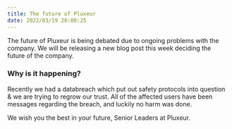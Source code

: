 ```yaml
---
title: The future of Pluxeur
date: 2022/03/19 20:00:25
---
```


The future of Pluxeur is being debated due to ongoing problems with the company. We will be releasing a new blog post this week deciding the future of the company.

### Why is it happening?

Recently we had a databreach which put out safety protocols into question & we are trying to regrow our trust. All of the affected users have been messages regarding the breach, and luckily no harm was done.

We wish you the best in your future,
Senior Leaders at Pluxeur.
